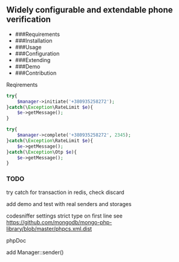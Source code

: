 ## Widely configurable and extendable phone verification
 - ###Requirements
 - ###Installation
 - ###Usage
 - ###Configuration
 - ###Extending
 - ###Demo
 - ###Contribution




Reqirements

```php
try{
    $manager->initiate('+380935258272');
}catch(\Exception\RateLimit $e){
    $e->getMessage();
}
```


```php
try{
    $manager->complete('+380935258272', 2345);
}catch(\Exception\RateLimit $e){
    $e->getMessage();
}catch(\Exception\Otp $e){
    $e->getMessage();
}
```

### TODO




try catch for transaction in redis, check discard

add demo and test with real senders and storages

codesniffer settings strict type on first line see https://github.com/mongodb/mongo-php-library/blob/master/phpcs.xml.dist

phpDoc

add Manager::sender()